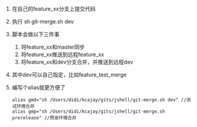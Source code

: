 1. 在自己的feature_xx分支上提交代码

2. 执行 sh git-merge.sh dev 

3. 脚本会做以下三件事

   1. 将feature_xx和master同步
   2. 将feature_xx推送到远程feature_xx
   3. 将feature_xx和dev分支合并，并推送到远程dev

4. 其中dev可以自己指定，比如feature_test_merge

5. 编写个alias就更方便了

   ```
   alias gmd="sh /Users/didi/kcajay/gits/jshell/git-merge.sh dev" //测试环境合并
   alias gmp="sh /Users/didi/kcajay/gits/jshell/git-merge.sh prerelease" //预发环境合并
   
   ```

